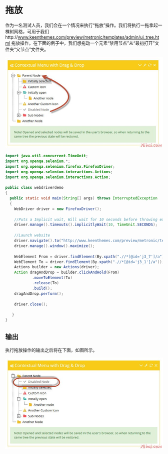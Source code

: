 # 拖放

作为一名测试人员，我们会在一个情况来执行“拖放”操作。我们将执行一拖拿起一棵树网格，可用于我们http://www.keenthemes.com/preview/metronic/templates/admin/ui_tree.html
拖放操作。在下面的例子中，我们想拖动一个元素“禁用节点”从“最初打开”文件夹“父节点”文件夹。

![selenium_ide_185](images/21231I000-0.jpg)

```java
import java.util.concurrent.TimeUnit;
import org.openqa.selenium.*;
import org.openqa.selenium.firefox.FirefoxDriver;
import org.openqa.selenium.interactions.Actions;
import org.openqa.selenium.interactions.Action;

public class webdriverdemo
{
  public static void main(String[] args) throws InterruptedException
  {
	WebDriver driver = new FirefoxDriver();

	//Puts a Implicit wait, Will wait for 10 seconds before throwing exception
	driver.manage().timeouts().implicitlyWait(10, TimeUnit.SECONDS);

	//Launch website
	driver.navigate().to("http://www.keenthemes.com/preview/metronic/templates/admin/ui_tree.htmll");
	driver.manage().window().maximize();
	 
 	WebElement From = driver.findElement(By.xpath(".//*[@id='j3_7']/a"));
	WebElement To = driver.findElement(By.xpath(".//*[@id='j3_1']/a"));
	Actions builder = new Actions(driver);
	Action dragAndDrop = builder.clickAndHold(From)
			.moveToElement(To)
			.release(To)
			.build();
	dragAndDrop.perform();
	
	driver.close(); 
 
   }
}
```

## 输出

执行拖放操作的输出之后将在下面，如图所示。

![selenium_ide_186](images/21231HC4-1.jpg)